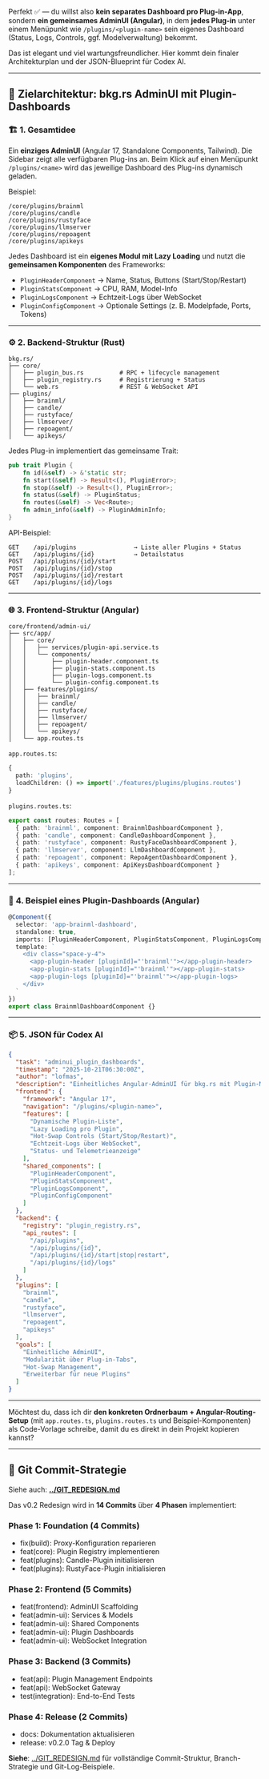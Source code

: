 Perfekt ✅ — du willst also **kein separates Dashboard pro Plug-in-App**, sondern **ein gemeinsames AdminUI (Angular)**, in dem **jedes Plug-in** unter einem Menüpunkt wie
`/plugins/<plugin-name>`
sein eigenes Dashboard (Status, Logs, Controls, ggf. Modelverwaltung) bekommt.

Das ist elegant und viel wartungsfreundlicher.
Hier kommt dein finaler Architekturplan und der JSON-Blueprint für Codex AI.

---

## 🧠 **Zielarchitektur: bkg.rs AdminUI mit Plugin-Dashboards**

### 🏗️ **1. Gesamtidee**

Ein **einziges AdminUI** (Angular 17, Standalone Components, Tailwind).
Die Sidebar zeigt alle verfügbaren Plug-ins an.
Beim Klick auf einen Menüpunkt `/plugins/<name>` wird das jeweilige Dashboard des Plug-ins dynamisch geladen.

Beispiel:

```
/core/plugins/brainml
/core/plugins/candle
/core/plugins/rustyface
/core/plugins/llmserver
/core/plugins/repoagent
/core/plugins/apikeys
```

Jedes Dashboard ist ein **eigenes Modul mit Lazy Loading** und nutzt die **gemeinsamen Komponenten** des Frameworks:

* `PluginHeaderComponent` → Name, Status, Buttons (Start/Stop/Restart)
* `PluginStatsComponent` → CPU, RAM, Model-Info
* `PluginLogsComponent` → Echtzeit-Logs über WebSocket
* `PluginConfigComponent` → Optionale Settings (z. B. Modelpfade, Ports, Tokens)

---

### ⚙️ **2. Backend-Struktur (Rust)**

```
bkg.rs/
├── core/
│   ├── plugin_bus.rs          # RPC + lifecycle management
│   ├── plugin_registry.rs     # Registrierung + Status
│   └── web.rs                 # REST & WebSocket API
├── plugins/
│   ├── brainml/
│   ├── candle/
│   ├── rustyface/
│   ├── llmserver/
│   ├── repoagent/
│   └── apikeys/
```

Jedes Plug-in implementiert das gemeinsame Trait:

```rust
pub trait Plugin {
    fn id(&self) -> &'static str;
    fn start(&self) -> Result<(), PluginError>;
    fn stop(&self) -> Result<(), PluginError>;
    fn status(&self) -> PluginStatus;
    fn routes(&self) -> Vec<Route>;
    fn admin_info(&self) -> PluginAdminInfo;
}
```

API-Beispiel:

```
GET    /api/plugins                → Liste aller Plugins + Status
GET    /api/plugins/{id}           → Detailstatus
POST   /api/plugins/{id}/start
POST   /api/plugins/{id}/stop
POST   /api/plugins/{id}/restart
GET    /api/plugins/{id}/logs
```

---

### 🌐 **3. Frontend-Struktur (Angular)**

```
core/frontend/admin-ui/
├── src/app/
│   ├── core/
│   │   ├── services/plugin-api.service.ts
│   │   └── components/
│   │       ├── plugin-header.component.ts
│   │       ├── plugin-stats.component.ts
│   │       ├── plugin-logs.component.ts
│   │       └── plugin-config.component.ts
│   ├── features/plugins/
│   │   ├── brainml/
│   │   ├── candle/
│   │   ├── rustyface/
│   │   ├── llmserver/
│   │   ├── repoagent/
│   │   └── apikeys/
│   └── app.routes.ts
```

`app.routes.ts`:

```typescript
{
  path: 'plugins',
  loadChildren: () => import('./features/plugins/plugins.routes')
}
```

`plugins.routes.ts`:

```typescript
export const routes: Routes = [
  { path: 'brainml', component: BrainmlDashboardComponent },
  { path: 'candle', component: CandleDashboardComponent },
  { path: 'rustyface', component: RustyFaceDashboardComponent },
  { path: 'llmserver', component: LlmDashboardComponent },
  { path: 'repoagent', component: RepoAgentDashboardComponent },
  { path: 'apikeys', component: ApiKeysDashboardComponent }
];
```

---

### 🧩 **4. Beispiel eines Plugin-Dashboards (Angular)**

```typescript
@Component({
  selector: 'app-brainml-dashboard',
  standalone: true,
  imports: [PluginHeaderComponent, PluginStatsComponent, PluginLogsComponent],
  template: `
    <div class="space-y-4">
      <app-plugin-header [pluginId]="'brainml'"></app-plugin-header>
      <app-plugin-stats [pluginId]="'brainml'"></app-plugin-stats>
      <app-plugin-logs [pluginId]="'brainml'"></app-plugin-logs>
    </div>
  `
})
export class BrainmlDashboardComponent {}
```

---

### 📦 **5. JSON für Codex AI**

```json
{
  "task": "adminui_plugin_dashboards",
  "timestamp": "2025-10-21T06:30:00Z",
  "author": "lofmas",
  "description": "Einheitliches Angular-AdminUI für bkg.rs mit Plugin-Menü und individuellen Dashboards pro Plugin.",
  "frontend": {
    "framework": "Angular 17",
    "navigation": "/plugins/<plugin-name>",
    "features": [
      "Dynamische Plugin-Liste",
      "Lazy Loading pro Plugin",
      "Hot-Swap Controls (Start/Stop/Restart)",
      "Echtzeit-Logs über WebSocket",
      "Status- und Telemetrieanzeige"
    ],
    "shared_components": [
      "PluginHeaderComponent",
      "PluginStatsComponent",
      "PluginLogsComponent",
      "PluginConfigComponent"
    ]
  },
  "backend": {
    "registry": "plugin_registry.rs",
    "api_routes": [
      "/api/plugins",
      "/api/plugins/{id}",
      "/api/plugins/{id}/start|stop|restart",
      "/api/plugins/{id}/logs"
    ]
  },
  "plugins": [
    "brainml",
    "candle",
    "rustyface",
    "llmserver",
    "repoagent",
    "apikeys"
  ],
  "goals": [
    "Einheitliche AdminUI",
    "Modularität über Plug-in-Tabs",
    "Hot-Swap Management",
    "Erweiterbar für neue Plugins"
  ]
}
```

---

Möchtest du, dass ich dir **den konkreten Ordnerbaum + Angular-Routing-Setup** (mit `app.routes.ts`, `plugins.routes.ts` und Beispiel-Komponenten) als Code-Vorlage schreibe, damit du es direkt in dein Projekt kopieren kannst?

---

## 📝 Git Commit-Strategie

Siehe auch: **[../GIT_REDESIGN.md](../GIT_REDESIGN.md)**

Das v0.2 Redesign wird in **14 Commits** über **4 Phasen** implementiert:

### Phase 1: Foundation (4 Commits)
- fix(build): Proxy-Konfiguration reparieren
- feat(core): Plugin Registry implementieren
- feat(plugins): Candle-Plugin initialisieren
- feat(plugins): RustyFace-Plugin initialisieren

### Phase 2: Frontend (5 Commits)
- feat(frontend): AdminUI Scaffolding
- feat(admin-ui): Services & Models
- feat(admin-ui): Shared Components
- feat(admin-ui): Plugin Dashboards
- feat(admin-ui): WebSocket Integration

### Phase 3: Backend (3 Commits)
- feat(api): Plugin Management Endpoints
- feat(api): WebSocket Gateway
- test(integration): End-to-End Tests

### Phase 4: Release (2 Commits)
- docs: Dokumentation aktualisieren
- release: v0.2.0 Tag & Deploy

**Siehe**: [../GIT_REDESIGN.md](../GIT_REDESIGN.md) für vollständige Commit-Struktur, Branch-Strategie und Git-Log-Beispiele.
